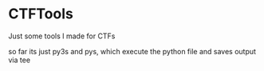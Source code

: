 # CTFTools
Just some tools I made for CTFs

so far its just py3s and pys, which execute the python file and saves output via tee
